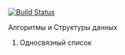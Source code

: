 [![Build Status](https://travis-ci.org/clocksmith42/dsa.svg?branch=master)](https://travis-ci.org/clocksmith42/dsa)

Алгоритмы и Структуры данных

1. Односвязный список
